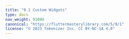 ```yaml
---
title: "9.1 Custom Widgets"
type: docs
nav_weight: 91000
canonical: "https://fluttermasterylibrary.com/5/9/1"
license: "© 2023 Tokenizer Inc. CC BY-NC-SA 4.0"
---
```

